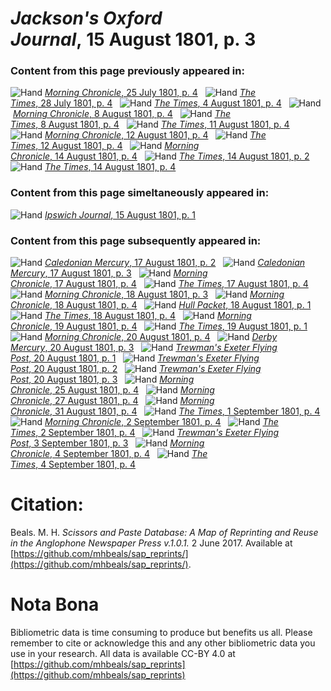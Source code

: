 # *Jackson's Oxford Journal*, 15 August 1801, p. 3  
  
### Content from this page previously appeared in:  
![Hand](http://scissorsandpaste.net/wp-content/uploads/2017/06/smallhandpointer.png) [*Morning Chronicle*, 25 July 1801, p. 4](https://mhbeals.github.io/sap_html/Morning-Chronicle/Morning-Chronicle-25-July-1801-p-4)  
![Hand](http://scissorsandpaste.net/wp-content/uploads/2017/06/smallhandpointer.png) [*The Times*, 28 July 1801, p. 4](https://mhbeals.github.io/sap_html/The-Times/The-Times-28-July-1801-p-4)  
![Hand](http://scissorsandpaste.net/wp-content/uploads/2017/06/smallhandpointer.png) [*The Times*, 4 August 1801, p. 4](https://mhbeals.github.io/sap_html/The-Times/The-Times-4-August-1801-p-4)  
![Hand](http://scissorsandpaste.net/wp-content/uploads/2017/06/smallhandpointer.png) [*Morning Chronicle*, 8 August 1801, p. 4](https://mhbeals.github.io/sap_html/Morning-Chronicle/Morning-Chronicle-8-August-1801-p-4)  
![Hand](http://scissorsandpaste.net/wp-content/uploads/2017/06/smallhandpointer.png) [*The Times*, 8 August 1801, p. 4](https://mhbeals.github.io/sap_html/The-Times/The-Times-8-August-1801-p-4)  
![Hand](http://scissorsandpaste.net/wp-content/uploads/2017/06/smallhandpointer.png) [*The Times*, 11 August 1801, p. 4](https://mhbeals.github.io/sap_html/The-Times/The-Times-11-August-1801-p-4)  
![Hand](http://scissorsandpaste.net/wp-content/uploads/2017/06/smallhandpointer.png) [*Morning Chronicle*, 12 August 1801, p. 4](https://mhbeals.github.io/sap_html/Morning-Chronicle/Morning-Chronicle-12-August-1801-p-4)  
![Hand](http://scissorsandpaste.net/wp-content/uploads/2017/06/smallhandpointer.png) [*The Times*, 12 August 1801, p. 4](https://mhbeals.github.io/sap_html/The-Times/The-Times-12-August-1801-p-4)  
![Hand](http://scissorsandpaste.net/wp-content/uploads/2017/06/smallhandpointer.png) [*Morning Chronicle*, 14 August 1801, p. 4](https://mhbeals.github.io/sap_html/Morning-Chronicle/Morning-Chronicle-14-August-1801-p-4)  
![Hand](http://scissorsandpaste.net/wp-content/uploads/2017/06/smallhandpointer.png) [*The Times*, 14 August 1801, p. 2](https://mhbeals.github.io/sap_html/The-Times/The-Times-14-August-1801-p-2)  
![Hand](http://scissorsandpaste.net/wp-content/uploads/2017/06/smallhandpointer.png) [*The Times*, 14 August 1801, p. 4](https://mhbeals.github.io/sap_html/The-Times/The-Times-14-August-1801-p-4)  
  
### Content from this page simeltaneously appeared in:  
![Hand](http://scissorsandpaste.net/wp-content/uploads/2017/06/smallhandpointer.png) [*Ipswich Journal*, 15 August 1801, p. 1](https://mhbeals.github.io/sap_html/Ipswich-Journal/Ipswich-Journal-15-August-1801-p-1)  
  
### Content from this page subsequently appeared in:  
![Hand](http://scissorsandpaste.net/wp-content/uploads/2017/06/smallhandpointer.png) [*Caledonian Mercury*, 17 August 1801, p. 2](https://mhbeals.github.io/sap_html/Caledonian-Mercury/Caledonian-Mercury-17-August-1801-p-2)  
![Hand](http://scissorsandpaste.net/wp-content/uploads/2017/06/smallhandpointer.png) [*Caledonian Mercury*, 17 August 1801, p. 3](https://mhbeals.github.io/sap_html/Caledonian-Mercury/Caledonian-Mercury-17-August-1801-p-3)  
![Hand](http://scissorsandpaste.net/wp-content/uploads/2017/06/smallhandpointer.png) [*Morning Chronicle*, 17 August 1801, p. 4](https://mhbeals.github.io/sap_html/Morning-Chronicle/Morning-Chronicle-17-August-1801-p-4)  
![Hand](http://scissorsandpaste.net/wp-content/uploads/2017/06/smallhandpointer.png) [*The Times*, 17 August 1801, p. 4](https://mhbeals.github.io/sap_html/The-Times/The-Times-17-August-1801-p-4)  
![Hand](http://scissorsandpaste.net/wp-content/uploads/2017/06/smallhandpointer.png) [*Morning Chronicle*, 18 August 1801, p. 3](https://mhbeals.github.io/sap_html/Morning-Chronicle/Morning-Chronicle-18-August-1801-p-3)  
![Hand](http://scissorsandpaste.net/wp-content/uploads/2017/06/smallhandpointer.png) [*Morning Chronicle*, 18 August 1801, p. 4](https://mhbeals.github.io/sap_html/Morning-Chronicle/Morning-Chronicle-18-August-1801-p-4)  
![Hand](http://scissorsandpaste.net/wp-content/uploads/2017/06/smallhandpointer.png) [*Hull Packet*, 18 August 1801, p. 1](https://mhbeals.github.io/sap_html/Hull-Packet/Hull-Packet-18-August-1801-p-1)  
![Hand](http://scissorsandpaste.net/wp-content/uploads/2017/06/smallhandpointer.png) [*The Times*, 18 August 1801, p. 4](https://mhbeals.github.io/sap_html/The-Times/The-Times-18-August-1801-p-4)  
![Hand](http://scissorsandpaste.net/wp-content/uploads/2017/06/smallhandpointer.png) [*Morning Chronicle*, 19 August 1801, p. 4](https://mhbeals.github.io/sap_html/Morning-Chronicle/Morning-Chronicle-19-August-1801-p-4)  
![Hand](http://scissorsandpaste.net/wp-content/uploads/2017/06/smallhandpointer.png) [*The Times*, 19 August 1801, p. 1](https://mhbeals.github.io/sap_html/The-Times/The-Times-19-August-1801-p-1)  
![Hand](http://scissorsandpaste.net/wp-content/uploads/2017/06/smallhandpointer.png) [*Morning Chronicle*, 20 August 1801, p. 4](https://mhbeals.github.io/sap_html/Morning-Chronicle/Morning-Chronicle-20-August-1801-p-4)  
![Hand](http://scissorsandpaste.net/wp-content/uploads/2017/06/smallhandpointer.png) [*Derby Mercury*, 20 August 1801, p. 3](https://mhbeals.github.io/sap_html/Derby-Mercury/Derby-Mercury-20-August-1801-p-3)  
![Hand](http://scissorsandpaste.net/wp-content/uploads/2017/06/smallhandpointer.png) [*Trewman's Exeter Flying Post*, 20 August 1801, p. 1](https://mhbeals.github.io/sap_html/Trewman's-Exeter-Flying-Post/Trewman's-Exeter-Flying-Post-20-August-1801-p-1)  
![Hand](http://scissorsandpaste.net/wp-content/uploads/2017/06/smallhandpointer.png) [*Trewman's Exeter Flying Post*, 20 August 1801, p. 2](https://mhbeals.github.io/sap_html/Trewman's-Exeter-Flying-Post/Trewman's-Exeter-Flying-Post-20-August-1801-p-2)  
![Hand](http://scissorsandpaste.net/wp-content/uploads/2017/06/smallhandpointer.png) [*Trewman's Exeter Flying Post*, 20 August 1801, p. 3](https://mhbeals.github.io/sap_html/Trewman's-Exeter-Flying-Post/Trewman's-Exeter-Flying-Post-20-August-1801-p-3)  
![Hand](http://scissorsandpaste.net/wp-content/uploads/2017/06/smallhandpointer.png) [*Morning Chronicle*, 25 August 1801, p. 4](https://mhbeals.github.io/sap_html/Morning-Chronicle/Morning-Chronicle-25-August-1801-p-4)  
![Hand](http://scissorsandpaste.net/wp-content/uploads/2017/06/smallhandpointer.png) [*Morning Chronicle*, 27 August 1801, p. 4](https://mhbeals.github.io/sap_html/Morning-Chronicle/Morning-Chronicle-27-August-1801-p-4)  
![Hand](http://scissorsandpaste.net/wp-content/uploads/2017/06/smallhandpointer.png) [*Morning Chronicle*, 31 August 1801, p. 4](https://mhbeals.github.io/sap_html/Morning-Chronicle/Morning-Chronicle-31-August-1801-p-4)  
![Hand](http://scissorsandpaste.net/wp-content/uploads/2017/06/smallhandpointer.png) [*The Times*, 1 September 1801, p. 4](https://mhbeals.github.io/sap_html/The-Times/The-Times-1-September-1801-p-4)  
![Hand](http://scissorsandpaste.net/wp-content/uploads/2017/06/smallhandpointer.png) [*Morning Chronicle*, 2 September 1801, p. 4](https://mhbeals.github.io/sap_html/Morning-Chronicle/Morning-Chronicle-2-September-1801-p-4)  
![Hand](http://scissorsandpaste.net/wp-content/uploads/2017/06/smallhandpointer.png) [*The Times*, 2 September 1801, p. 4](https://mhbeals.github.io/sap_html/The-Times/The-Times-2-September-1801-p-4)  
![Hand](http://scissorsandpaste.net/wp-content/uploads/2017/06/smallhandpointer.png) [*Trewman's Exeter Flying Post*, 3 September 1801, p. 3](https://mhbeals.github.io/sap_html/Trewman's-Exeter-Flying-Post/Trewman's-Exeter-Flying-Post-3-September-1801-p-3)  
![Hand](http://scissorsandpaste.net/wp-content/uploads/2017/06/smallhandpointer.png) [*Morning Chronicle*, 4 September 1801, p. 4](https://mhbeals.github.io/sap_html/Morning-Chronicle/Morning-Chronicle-4-September-1801-p-4)  
![Hand](http://scissorsandpaste.net/wp-content/uploads/2017/06/smallhandpointer.png) [*The Times*, 4 September 1801, p. 4](https://mhbeals.github.io/sap_html/The-Times/The-Times-4-September-1801-p-4)  


# Citation: 

Beals. M. H. *Scissors and Paste Database: A Map of Reprinting and Reuse in the Anglophone Newspaper Press v.1.0.1.* 2 June 2017. Available at [https://github.com/mhbeals/sap_reprints/](https://github.com/mhbeals/sap_reprints/). 

# Nota Bona

Bibliometric data is time consuming to produce but benefits us all. Please remember to cite or acknowledge this and any other bibliometric data you use in your research. All data is available CC-BY 4.0 at [https://github.com/mhbeals/sap_reprints](https://github.com/mhbeals/sap_reprints)